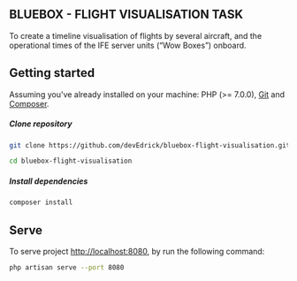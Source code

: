 ## BLUEBOX - FLIGHT VISUALISATION TASK

To create a timeline visualisation of flights by several aircraft, and the operational times of the IFE server units (“Wow Boxes”) onboard.

## Getting started

Assuming you've already installed on your machine: PHP (>= 7.0.0), [Git](https://git-scm.com/) and [Composer](https://getcomposer.org).

##### Clone repository
``` bash
git clone https://github.com/devEdrick/bluebox-flight-visualisation.git 
```
``` bash
cd bluebox-flight-visualisation
```
##### Install dependencies
``` bash
composer install
```

## Serve

To serve project [http://localhost:8080](http://localhost:8080), by run the following command:
``` bash
php artisan serve --port 8080
```
